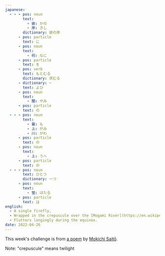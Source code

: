 ```yaml
---
japanese:
  - - - pos: noun
        text:
          - 彼: かの
          - 岸: きし
        dictionary: 彼の岸
      - pos: particle
        text: に
      - pos: noun
        text:
          - 何: なに
      - pos: particle
        text: を
      - pos: verb
        text: もとむる
        dictionary: 求むる
      - dictionary: ~
        text: よひ
      - pos: noun
        text:
          - 闇: やみ
      - pos: particle
        text: の
  - - - pos: noun
        text:
          - 最: も
          - 上: がみ
          - 川: がわ
      - pos: particle
        text: の
      - pos: noun
        text:
          - 上: うへ
      - pos: particle
        text: の
  - - - pos: noun
        text: ひとつ
        dictionary: 一つ
      - pos: noun
        text:
          - 蛍: ほたる
      - pos: particle
        text: は
english:
  - A single firefly, 
  - Wrapped in the crepuscule over the [Mogami River](https://en.wikipedia.org/wiki/Mogami_River),
  - Flutters longingly during the equinox.
date: 2022-04-26
---
```


This week's challenge is from [a poem](https://mc-mc.co.jp/archives/3298) by [Mokichi Saitō](https://en.wikipedia.org/wiki/Mokichi_Sait%C5%8D).

Note: "crepuscule" means twilight
